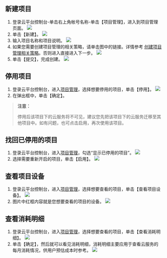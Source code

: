 ## 新建项目
1. 登录云平台控制台-单击右上角帐号名称-单击【项目管理】，进入到项目管理页面。
![](http://imgcache.tcecqpoc.fsphere.cn/image/mc.qcloudimg.com/static/img/642b4e5bfc4772ccc4e19f6ba749193f/image.png)
2. 单击【新建】。 
![](http://imgcache.tcecqpoc.fsphere.cn/image/mc.qcloudimg.com/static/img/953ff5cb54e067b5442d05ba0179bf22/image.png)
2. 输入项目名称和项目说明。
![](http://imgcache.tcecqpoc.fsphere.cn/image/mc.qcloudimg.com/static/img/2c770050b20ffdff30295725a9efe9ce/image.png)
3. 如果您需要创建项目管理的相关策略，请单击图中的链接。详情参考 [创建项目管理相关策略](http://tcecqpoc.fsphere.cn/document/product/598/10601#.E6.9C.80.E4.BD.B3.E5.AE.9E.E8.B7.B5)。否则进入直接进入下一步。
![](http://imgcache.tcecqpoc.fsphere.cn/image/mc.qcloudimg.com/static/img/de5a223db94981fdba8caa8cad901c41/image.png)
4. 单击【提交】，完成创建。
![](http://imgcache.tcecqpoc.fsphere.cn/image/mc.qcloudimg.com/static/img/0a1c3aec2386b258dfb546038eff2495/image.png)


## 停用项目
1. 登录云平台控制台，进入[项目管理](http://console.tcecqpoc.fsphere.cn/project)，选择想要停用的项目，单击【停用】。 
![](http://imgcache.tcecqpoc.fsphere.cn/image/mc.qcloudimg.com/static/img/1049f3d1154df8ee3020e82b2733989e/image.png)
2. 在弹出框中，单击【确定】。

>**注意：**
>
>停用后该项目下的云服务将不可见，建议您先把该项目下的云服务迁移至其他项目中。如有问题，也可点击启用，再次使用该项目。

## 找回已停用的项目
1. 登录云平台控制台，进入[项目管理](http://console.tcecqpoc.fsphere.cn/project)，勾选“显示已停用的项目”。 
![](http://imgcache.tcecqpoc.fsphere.cn/image/mc.qcloudimg.com/static/img/a34ec6a9fdae7b3f33e93a4c7f47cdf9/image.png)
2. 选择需要重新开启的项目，单击【启用】。
![](http://imgcache.tcecqpoc.fsphere.cn/image/mc.qcloudimg.com/static/img/ff9b3f3c3c62f16171b43d031a177710/image.png)

## 查看项目设备

1. 登录云平台控制台，进入[项目管理](http://console.tcecqpoc.fsphere.cn/project)，选择想要查看的项目，单击【查看项目设备】。 
![](http://imgcache.tcecqpoc.fsphere.cn/image/mc.qcloudimg.com/static/img/a60a89ab32bb0205a404e547e13c4b51/image.png)
2. 图片中红框内容就是您想要查看的项目的设备。
![](http://imgcache.tcecqpoc.fsphere.cn/image/mc.qcloudimg.com/static/img/9d933e63d25de50b9611385a07af166b/image.png)

## 查看消耗明细

1. 登录云平台控制台，进入[项目管理](http://console.tcecqpoc.fsphere.cn/project)，选择想要查看的项目，单击【查看消耗明细】。 
![](http://imgcache.tcecqpoc.fsphere.cn/image/mc.qcloudimg.com/static/img/4c692287cfd07d525a37242ff53fd13a/image.png)
2. 单击【确定】，然后就可以看见消耗明细，消耗明细主要应用于查看云服务的每月消耗情况，供用户预估成本时参考。
![](http://imgcache.tcecqpoc.fsphere.cn/image/mc.qcloudimg.com/static/img/ae9653b6e364880e5b4bafb96c2229e4/image.png)

